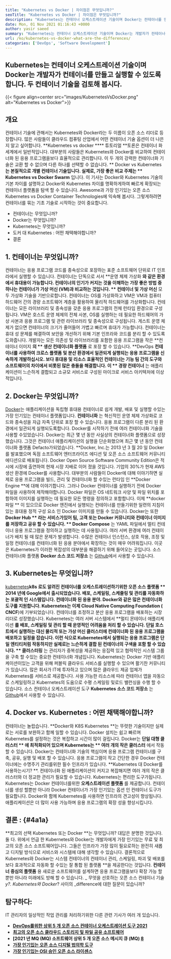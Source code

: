 ```yaml
---
title: "Kubernetes vs Docker | 차이점은 무엇입니까?" 
seoTitle: "Kubernetes vs Docker | 차이점은 무엇입니까?" 
description: "Kubernetes는 컨테이너 오케스트레이션 기술이며 Docker는 컨테이너를 만들고 실행하는 기술입니다. Kubernetes vs Docker를 검토합시다." 
date: Mon, 01 Nov 2021 01:16:43 +0000
author: yasir saeed
summary: "Kubernetes는 컨테이너 오케스트레이션 기술이며 Docker는 개발자가 컨테이너를 만들고 실행할 수 있도록합니다. 두 컨테이너 기술을 검토해 봅시다." 
url: /ko/kubernetes-vs-docker-what-are-the-differences/
categories: ['DevOps', 'Software Development']
---
```


## Kubernetes는 컨테이너 오케스트레이션 기술이며 Docker는 개발자가 컨테이너를 만들고 실행할 수 있도록합니다. 두 컨테이너 기술을 검토해 봅시다.

{{< figure align=center src="images/KubernetesVsDocker.png" alt="Kubernetes vs Docker">}}


##  **개요** 
컨테이너 기술에 관해서는 Kubernetes와 Docker라는 두 이름이 오픈 소스 리더로 등장합니다. 많은 사람들이 클라우드 컴퓨팅 산업에서 어떤 컨테이너 기술 옵션이 더 나은지 알고 싶어합니다. **Kubernetes vs docker  ****  튜토리얼  **토론은 컨테이너 화 세계에서 일반적입니다. 대부분의 사람들은 Kubernetes와 Docker를 비교하여 컨테이너화 된 응용 프로그램을보다 효율적으로 관리합니다. 이 두 개의 강력한 컨테이너화 기술은 교환 할 수 없으며 다른 하나를 선택할 수 없습니다. **  Docker vs Kubernetes **는 본질적으로 개별 컨테이너 기술입니다. 실제로, 가장 좋은 비교 주제는 ** Kubernetes vs Docker Swarm** 입니다.
이 기사는 Docker와 Kubernetes 기술의 기본 차이를 설명하고 Docker와 Kubernetes 차이를 명확하게하여 빠르게 확장되는 컨테이너 플랫폼을 탐색 할 수 있습니다. Awesome과 가장 인기있는 오픈 소스 Kubernetes vs Docker Container Technologies에 익숙해 봅시다. 그렇게하려면 컨테이너를 묶는 기초 기술로 시작하는 것이 중요합니다.
  * 컨테이너는 무엇입니까?
  * Docker는 무엇입니까?
  * Kubernetes는 무엇입니까?
  * 도커 대 Kubernetes : 어떤 채택해야합니까?
  * 결론

## 1.  **컨테이너는 무엇입니까?** 
컨테이너는 응용 프로그램 코드를 종속성으로 포장하는 표준 소프트웨어 단위로 IT 인프라에서 실행할 수 있습니다. 컨테이너는 단독으로 서서 **운영 체제 가상화 **와 같은 환경에서 휴대용이 가능합니다. 컨테이너의 인기가 커지는 것을 이해하는 가장 좋은 방법 중 하나는 컨테이너가 가상 머신 (VM)과 비교하는 것입니다. ** 컨테이너 및 가상 머신**  모두 가상화 기술을 기반으로합니다. 컨테이너는 OS를 가상화하고 VM은 VM과 컴퓨터 하드웨어 간의 경량 소프트웨어 계층을 활용하여 물리적 하드웨어를 가상화합니다.
컨테이너는 모든 라이브러리 및 종속성을 갖춘 응용 프로그램의 전체 런타임 환경으로 구성됩니다. VM은 호스트 운영 체제의 전체 사본, OS를 실행하는 데 필요한 하드웨어의 가상 사본과 응용 프로그램 및 관련 라이브러리 및 종속성으로 구성됩니다. 게스트 운영 체제가 없으면 컨테이너의 크기가 줄어들어 가볍고 빠르며 휴대가 가능합니다. 컨테이너는 휴대 성 문제를 해결하여 보안을 개선하기 위해 기본 인프라와 코드를 분리 할 수 ​​있도록 도와줍니다. 개발자는 모든 의존성 및 라이브러리를 포함한 응용 프로그램을 작은 **컨테이너 이미지 **의 ** 생산 컨테이너화 플랫폼** 로 포장 할 수 있습니다.
**DevOps **컨테이너를 사용하여 크로스 플랫폼 및 분산 환경에서 일관되게 실행되는 응용 프로그램을 신속하게 개발하십시오. 보다 휴대용 및 리소스 효율적인 컨테이너는 기능 팀 간의 도구와 소프트웨어의 차이에서 비롯된 많은 충돌을 해결합니다. 이 ** 경량 컨테이너** 는 애플리케이션이 느슨하게 결합되고 소규모 서비스로 구성된 마이크로 서비스 아키텍처에 이상적입니다.

## 2.  **Docker는 무엇입니까?** 
[Docker][1]는 애플리케이션을 독립형 휴대용 컨테이너로 쉽게 개발, 배포 및 실행할 수있는 가장 인기있는 컨테이너 플랫폼입니다.  **컨테이너화** 는 혁신적인 운영 체제 가상화로 코드와 종속성을 자급 자족 단위로 포장 할 수 있습니다. 응용 프로그램이 다른 분리 된 환경에서 일관되게 실행되도록합니다. Docker를 시작하기 전에 여러 컨테이너화 기술을 사용할 수있었습니다. Docker는 최근 몇 년 동안 사실상의 컨테이너화 플랫폼으로 성장했습니다. 그것은 컨테이너 애플리케이션의 실행을 단순화했으며 최근 몇 년 동안 컨테이너화 플랫폼 Defacto가되었습니다.
**Docker, Inc.는 2013 년 3 월 20 일 Docker를 발표했으며 독점 ​​소프트웨어 엔터프라이즈 에디션 및 오픈 소스 소프트웨어 커뮤니티 에디션으로 배포됩니다. Docker Open Source Software Community Edition은 적시에 시장에 출연하여 현재 시장 지배로 이어 졌을 것입니다. 기업의 30%가 현재 AWS 생산 환경에 Docker를 사용합니다.
대부분의 사람들이 Docker에 대해 이야기하면 실제로 응용 프로그램을 빌드, 관리 및 컨테이너화 할 수있는 런타임 인 ​​**Docker Engine **에 대해 이야기합니다. 그러나 Docker 컨테이너를 실행하기 전에 Docker 파일을 사용하여 제작해야합니다. Docker 파일은 OS 네트워크 사양 및 파일 위치를 포함하여 이미지를 실행하는 데 필요한 모든 명령을 정의하고 포함합니다. 이제  **docker 파일 ** 이 있으므로 Docker 엔진에서 실행되는 컨테이너를 만들기위한 일련의 지침이있는 휴대용 정적 구성 요소 인 Docker 이미지를 만들 수 있습니다. Docker는 또한  **Docker Hub ** 라는 서비스가있어 팀, 고객 또는 Docker 커뮤니티와 컨테이너 이미지를 저장하고 공유 할 수 있습니다. ** Docker Compose** 는 YAML 파일에서 멀티 컨테이너 응용 프로그램을 정의하고 실행하는 데 사용됩니다.
여러 서버 환경에 여러 컨테이너가 배치 될 때 많은 문제가 발생합니다. 수많은 컨테이너 인스턴스, 상호 작용, 조정 및 일정 컨테이너를 컨테이너화 된 응용 분야에서 확장하는 것이 매우 어려워집니다. 이곳은 Kubernetes가 이러한 복잡성의 대부분을 해결하기 위해 들어오는 곳입니다. 소스 컨테이너화 플랫폼  **Docker 소스 코드 저장소** 는 [Github][2]에서 사용할 수 있습니다.

## 3.  **Kubernetes는 무엇입니까?** 
[kubernetes][3]**k8s **로도 알려진 컨테이너를 오케스트레이션하기위한 오픈 소스 플랫폼 ** 2014 년에 Google에서 출시되었습니다. 배포, 스케일링, 스케줄링 및 관리를 자동화하는 포괄적 인 시스템입니다. 컨테이너화 된 응용 분야. Docker와 같은 많은 컨테이너화 도구를 지원합니다. Kubernetes는 이제 Cloud Native Computing Foundation (**  CNCF**)에 기부되었습니다. 컨테이너를 조정하고 분산 응용 프로그램을 배포하는 시장 리더로 성장했습니다.
Kubernetes는 여러 서버 시스템에서 **멀티 몬테이너 애플리케이션 **를 배포, 스케일링 및 관리 할 때 운영적인 어려움을 처리 할 수 ​​있습니다. 단일 호스트에서 실행하는 대신 물리적 또는 가상 머신 클러스터에 컨테이너화 된 응용 프로그램을 배포하고 일정을 잡습니다. 이런 식으로 Kubernetes에서 실행되는 응용 프로그램은 단일 엔티티처럼 작동하지만 실제로는 느슨하게 결합 된 컨테이너의 구색을 포함 할 수 있습니다. ** 클러스터링** 는 관리자가 중복성을 제공하는 응집력 있고 협력적인 시스템 그룹을 구축 할 수있는 중요한 컨테이너화 개념입니다.
Kubernetes는 Docker 기반 애플리케이션이있는 고객을 위해 퍼블릭 클라우드 서비스를 실행할 수 있으며 활기찬 커뮤니티가 있습니다. 많은 회사가 IT에 투자하고 있으며 많은 클라우드 제공 업체가 Kubernetes를 서비스로 제공합니다. 사용 가능한 리소스에 따라 컨테이너 앱을 자동으로 스케일링하고 Kubernetes의 도움으로 수평 스케일링 및로드 밸런싱을 수행 할 수 있습니다. 소스 컨테이너 오케스트레이션 도구  **Kubernetes 소스 코드 저장소** 는 [Github][4]에서 사용할 수 있습니다.

## 4. Docker vs. Kubernetes : 어떤 채택해야합니까?
컨테이너는 놀랍습니다. **Docker와 K8S Kubernetes **는 뚜렷한 기술이지만 실제로는 서로를 보완하고 함께 일할 수 있습니다. Docker 설치는 쉽고 빠르며 Kubernetes를 설정하는 것은 복잡하고 시간이 많이 걸립니다. Docker는  **단일 대형 클러스터 ** 에 최적화되어 있으며 Kubernetes는 ** 여러 개의 작은 클러스터** 에서 작동 할 수 있습니다. Docker는 컨테이너화 기술의 핵심이며 응용 프로그램 컨테이너를 구축, 공유, 실행 및 배포 할 수 있습니다. 응용 프로그램이 작고 간단한 경우 Docker 컨테이너에는 수명주기 관리를위한 필수 인프라가 있습니다.
**Kubernetes 대 Docker를 사용하는시기? **. 컨테이너화 된 애플리케이션이 커지고 복잡해지면 여러 개의 작은 클러스터와 더 정교한 관리가 필요할 수 있습니다. Kubernetes는 편리한 도구가됩니다. Kubernetes는 Docker 컨테이너를위한  **오케스트레이션 플랫폼** 를 제공합니다. 컨테이너를 생성 할뿐만 아니라 Docker 컨테이너가 가장 인기있는 옵션 인 컨테이너 도구가 필요합니다. Docker와 함께 Kubernetes를 사용하면 인프라의 견고성이 향상됩니다. 애플리케이션은 더 많이 사용 가능하며 응용 프로그램의 확장 성을 향상시킵니다.

##  **결론 :**    {#4a1a}
**최고의 선택 Kubernetes 또는 Docker **는 무엇입니까? 대답은 분명한 것입니다. 둘 다. 위에서 언급 한 Kubernetes와 Docker는 개발자에게 가장 인기있는 무료 및 최고의 오픈 소스 소프트웨어입니다. 그들은 인프라가 가장 많이 필요로하는 완전히 새롭고 디지털 방식으로 서비스와 시스템에 대해 생각할 수 있습니다. 결론적으로 Kubernetes와 Docker는 시스템 컨테이너의 컨테이너 관리, 스케일링, 파괴 및 배포를보다 효과적으로 자동화 할 수있는 잘 통합 된 플랫폼 **을 제공한다는 것입니다.  **컨테이너 중심의 플랫폼**  용 새로운 소프트웨어를 설계하면 응용 프로그램을보다 확장 가능 할뿐만 아니라 미래에도 방해 할 수 있습니다.
_ 무엇을 선호하는 오픈 소스 컨테이너 기술 _y?. Kubernetes와 Docker_? 사이의 _difference에 대한 질문이 있습니까?

## 탐구하다:
IT 관리자의 일상적인 작업 관리를 처리하기위한 다른 관련 기사가 여러 개 있습니다.
  * **[DevOps를위한 상위 5 개 오픈 소스 컨테이너 오케스트레이션 도구 2021][6]**
  * **[최고의 오픈 소스 클라우드 스토리지 및 파일 공유 소프트웨어][7]**
  * **[2021 년 MQ (MQ) 소프트웨어 상위 5 개 오픈 소스 메시지 큐 (MQ) [8]**
  * **[가장 인기있는 오픈 소스 디지털 법의학 도구][9]**
  * **[가장 인기있는 OSI 승인 오픈 소스 라이센스][10]**

  
[1]: https://www.docker.com/
[2]: https://github.com/docker
[3]: https://kubernetes.io/
[4]: https://github.com/kubernetes/kubernetes
[5]: mailto:yasir.saeed@aspose.com
[6]: https://blog.containerize.com/devops/top-5-open-source-container-orchestration-tools-for-devops-in-2021/
[7]: https://products.containerize.com/backup-and-sync/
[8]: https://blog.containerize.com/message-queue-software/top-5-open-source-message-queue-software-in-2021/
[9]: https://blog.containerize.com/digital-forensic-tools/top-5-open-source-digital-forensic-tools-in-2021/
[10]: https://blog.containerize.com/licenses-standards/top-5-most-popular-osi-approved-open-source-licenses-of-2021/
